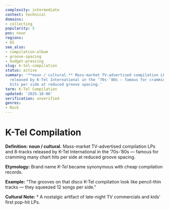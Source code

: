 ```yaml
---
complexity: intermediate
context: technical
domains:
- collecting
popularity: 5
pos: noun
regions:
- US
see_also:
- compilation-album
- groove-spacing
- budget-pressing
slug: k-tel-compilation
status: active
summary: '**noun / cultural.** Mass-market TV-advertised compilation LPs and 8-tracks
  released by K-Tel International in the ’70s-’80s — famous for cramming many chart
  hits per side at reduced groove spacing.'
term: K-Tel Compilation
updated: '2025-10-06'
verification: unverified
genres:
- Rock
---
```


# K-Tel Compilation

**Definition:** **noun / cultural.** Mass-market TV-advertised compilation LPs and 8-tracks released by K-Tel International in the ’70s-’80s — famous for cramming many chart hits per side at reduced groove spacing.

**Etymology:** Brand name *K-Tel* became synonymous with cheap compilation records.

**Example:** “The grooves on that disco K-Tel compilation look like pencil-thin tracks — they squeezed 12 songs per side.”

**Cultural Note:** * A nostalgic artifact of late-night TV commercials and kids’ first pop-hit LPs.

